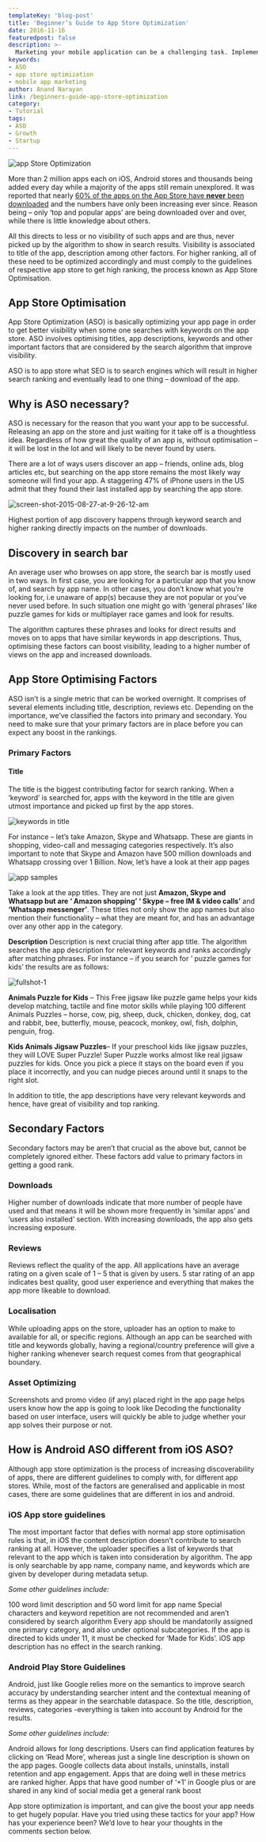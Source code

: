 ```yaml
---
templateKey: 'blog-post'
title: 'Beginner’s Guide to App Store Optimization'
date: 2016-11-16
featuredpost: false
description: >-
  Marketing your mobile application can be a challenging task. Implementing some basic ASO checks can do wonders! Read on to know how.
keywords:
- ASO
- app store optimization
- mobile app marketing
author: Anand Narayan
link: /beginners-guide-app-store-optimization
category:
- Tutorial
tags:
- ASO
- Growth
- Startup
---
```


![app Store Optimization](./images/ASO-01.png)


More than 2 million apps each on iOS, Android stores and thousands being added every day while a majority of the apps still remain unexplored. It was reported that nearly [60% of the apps on the App Store have __never__ been downloaded](http://appdiggity.com/60-of-app-store-apps-have-never-been-downloaded/) and the numbers have only been increasing ever since. Reason being – only ‘top and popular apps’ are being downloaded over and over, while there is little knowledge about others.

All this directs to less or no visibility of such apps and are thus, never picked up by the algorithm to show in search results. Visibility is associated to title of the app, description among other factors. For higher ranking, all of these need to be optimized accordingly and must comply to the guidelines of respective app store to get high ranking, the process known as App Store Optimisation.


## App Store Optimisation
App Store Optimization (ASO) is basically optimizing your app page in order to get better visibility when some one searches with keywords on the app store. ASO involves optimising titles, app descriptions, keywords and other important factors that are considered by the search algorithm that improve visibility.

ASO is to app store what SEO is to search engines which will result in higher search ranking and eventually lead to one thing – download of the app.

## Why is ASO necessary?
ASO is necessary for the reason that you want your app to be successful. Releasing an app on the store and just waiting for it take off is a thoughtless idea. Regardless of how great the quality of an app is, without optimisation – it will be lost in the lot and will likely to be never found by users.

There are a lot of ways users discover an app – friends, online ads, blog articles etc, but searching on the app store remains the most likely way someone will find your app. A staggering 47% of iPhone users in the US admit that they found their last installed app by searching the app store.

![screen-shot-2015-08-27-at-9-26-12-am](./images/Screen-Shot-2015-08-27-at-9.26.12-AM.png)

Highest portion of app discovery happens through keyword search and higher ranking directly impacts on the number of downloads.


## Discovery in search bar
An average user who browses on app store, the search bar is mostly used in two ways. In first case, you are looking for a particular app that you know of, and search by app name. In other cases, you don’t know what you’re looking for, i.e unaware of app(s) because they are not popular or you’ve never used before. In such situation one might go with ‘general phrases’ like puzzle games for kids or multiplayer race games  and look for results.


The algorithm captures these phrases and looks for direct results and moves on to apps that have similar keywords in app descriptions. Thus, optimising these factors can boost visibility, leading to a higher number of views on the app and increased downloads.


## App Store Optimising Factors
ASO isn’t is a single metric that can be worked overnight. It comprises of several elements including title, description, reviews etc. Depending on the importance, we’ve classified the factors into primary and secondary. You need to make sure that your primary factors are in place before you can expect any boost in the rankings.

### Primary Factors
#### Title
The title is the biggest contributing factor for search ranking. When a ‘keyword’ is searched for, apps with the keyword in the title are given utmost importance and picked up first by the app stores.

![keywords in title](./images/KeywordsInTitle.png)

For instance – let’s take Amazon, Skype and Whatsapp. These are giants in shopping, video-call and messaging categories respectively. It’s also important to note that Skype and Amazon have 500 million downloads and Whatsapp crossing over 1 Billion. Now, let’s have a look at their app pages

![app samples](./images/Untitled-design-1.png)

Take a look at the app titles. They are not just __Amazon, Skype and Whatsapp but are ‘ Amazon shopping’ ‘ Skype – free IM & video calls’__ and __‘Whatsapp messenger’__. These titles not only show the app names but also mention their functionality – what they are meant for, and has an advantage over any other app in the category.


__Description__
Description is next crucial thing after app title. The algorithm searches the app description for relevant keywords and ranks accordingly after matching phrases. For instance – if you search for ‘ puzzle games for kids’ the results are as follows:

![fullshot-1](./images/fullshot-1.png)

__Animals Puzzle for Kids__ –  This Free jigsaw like puzzle game helps your kids develop matching, tactile and fine motor skills while playing 100 different Animals Puzzles – horse, cow, pig, sheep, duck, chicken, donkey, dog, cat and rabbit, bee, butterfly, mouse, peacock, monkey, owl, fish, dolphin, penguin, frog.

__Kids Animals Jigsaw Puzzles__– If your preschool kids like jigsaw puzzles, they will LOVE Super Puzzle! Super Puzzle works almost like real jigsaw puzzles for kids. Once you pick a piece it stays on the board even if you place it incorrectly, and you can nudge pieces around until it snaps to the right slot.

In addition to title, the app descriptions have very relevant keywords and hence, have great of visibility and top ranking.


## Secondary Factors
Secondary factors may be aren’t that crucial as the above but, cannot be completely ignored either. These factors add value to primary factors in getting a good rank.

### Downloads
Higher number of downloads indicate that more number of people have used and that means it will be shown more frequently in ‘similar apps’ and ‘users also installed’ section. With increasing downloads, the app also gets increasing exposure.

### Reviews
Reviews reflect the quality of the app. All applications have an average rating on a given scale of 1 – 5 that is given by users. 5 star rating of an app indicates best quality, good user experience and everything that makes the app more likeable to download.

### Localisation
While uploading apps on the store, uploader has an option to make to available for all, or specific regions. Although an app can be searched with title and keywords globally, having a regional/country preference will give a higher ranking whenever search request comes from that geographical boundary.

### Asset Optimizing
Screenshots and promo video (if any)  placed right in the app page helps users know how the app is going to look like Decoding the functionality based on user interface, users will quickly be able to judge whether your app solves their purpose or not.

## How is Android ASO different from iOS ASO?
Although app store optimization is the process of increasing discoverability of apps, there are different guidelines to comply with, for different app stores. While, most of the factors are generalised and applicable in most cases, there are some guidelines that are different in ios and android.

### iOS App store guidelines
The most important factor that defies with normal app store optimisation rules is that, in iOS the content description doesn’t contribute to search ranking at all. However, the uploader specifies a list of keywords that relevant to the app which is taken into consideration by algorithm. The app is only searchable by app name, company name, and keywords which are given by developer during metadata setup.

_Some other guidelines include:_

100 word limit description and 50 word limit for app name
Special characters and keyword repetition are not recommended and aren’t considered by search algorithm
Every app should be mandatorily assigned one primary category, and also under optional subcategories. If the app is directed to kids under 11, it must be checked for ‘Made for Kids’.
iOS app description has no effect in the search ranking.


### Android Play Store Guidelines
Android, just like Google relies more on the semantics to improve search accuracy by understanding searcher intent and the contextual meaning of terms as they appear in the searchable dataspace. So the title, description, reviews, categories -everything is taken into account by Android for the results.


_Some other guidelines include:_

Android allows for long descriptions. Users can find application features by clicking on ‘Read More’, whereas just a single line description is shown on the app pages.
Google collects data about installs, uninstalls, install retention and app engagement. Apps that are doing well in these metrics are ranked higher.
Apps that have good number of ‘+1’ in Google plus or are shared in any kind of social media get a general rank boost

App store optimization is important, and can give the boost your app needs to get hugely popular. Have you tried using these tactics for your app? How has your experience been? We’d love to hear your thoughts in the comments section below.
